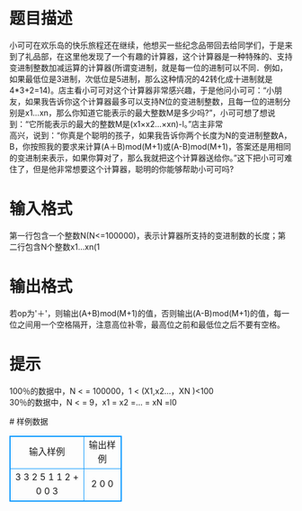 # 

 
 # 题目描述 
<p>
小可可在欢乐岛的快乐旅程还在继续，他想买一些纪念品带回去给同学们，于是来到了礼品部，在这里他发现了一个有趣的计算器，这个计算器是一种特殊的、支持变进制整数加减运算的计算器(所谓变进制，就是每一位的进制可以不同．例如，如果最低位是3进制，次低位是5进制，那么这种情况的42转化成十进制就是4*3+2=14)。店主看小可可对这个计算器非常感兴趣，于是他问小可可：“小朋友，如果我告诉你这个计算器最多可以支持N位的变进制整数，且每一位的进制分别是x1…xn，那么你知道它能表示的最大整数M是多少吗?”，小可可想了想说到：“它所能表示的最大的整数M是(x1×x2…×xn)-l。”店主非常<br>高兴，说到：“你真是个聪明的孩子，如果我告诉你两个长度为N的变进制整数A，B，你按照我的要求来计算(A＋B)mod(M+1)或(A-B)mod(M+1)，答案还是用相同的变进制来表示，如果你算对了，那么我就把这个计算器送给你。”这下把小可可难住了，但是他非常想要这个计算器，聪明的你能够帮助小可可吗?<br></p> 

 
 # 输入格式 
<p>
第一行包含一个整数N(N<=100000)，表示计算器所支持的变进制数的长度；第二行包含N个整数x1…xn(1<x1…xn<100)，表示第l～n位的进制(从最高位到最低位)；第三行包含N个整数A1…An，表示第一个运算数；第四行包含一个字符op，表示需要实现的运算类型；第五行包含N个整数B1…Bn，表示第二个运算数．<br></p> 

 
 # 输出格式 
<p>
若op为'＋'，则输出(A+B)mod(M+1)的值，否则输出(A-B)mod(M+1)的值，每一位之间用一个空格隔开，注意高位补零，最高位之前和最低位之后不要有空格。<br></p> 

 
 # 提示 
<p>
100％的数据中，N < = 100000，1 < (X1,x2…，XN )<100<br>30％的数据中，N < = 9，x1 = x2 =… = xN =l0<br></p> 
# 样例数据
<style>
        table,table tr th, table tr td { border:1px solid #0094ff; }
        table { width: 200px; min-height: 25px; line-height: 25px; text-align: center; border-collapse: collapse;}   
    </style>
<table>
	<tr>
		<td>输入样例</td>
		<td>输出样例</td>
	</tr>
<tr><td>3
3 2 5
1 1 2
+
0 0 3
</td><td>2 0 0
</td></tr></table>

